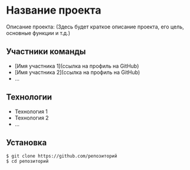 # Название проекта

Описание проекта: 
(Здесь будет краткое описание проекта, его цель, основные функции и т.д.)

## Участники команды

- [Имя участника 1](ссылка на профиль на GitHub)
- [Имя участника 2](ссылка на профиль на GitHub)
- ... 

## Технологии

- Технология 1
- Технология 2
- ...

## Установка

```
$ git clone https://github.com/репозиторий
$ cd репозиторий

```